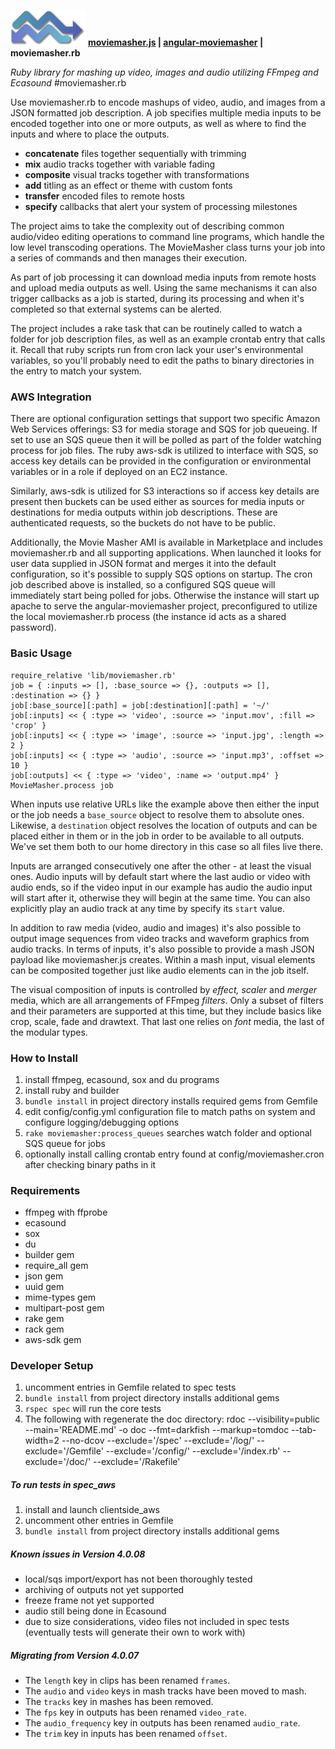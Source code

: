 ![Image](https://github.com/moviemasher/angular-moviemasher/raw/master/README/logo-120x60.png "MovieMasher.com")
**[moviemasher.js](https://github.com/moviemasher/moviemasher.js "stands below angular-moviemasher, providing audiovisual playback handling and edit support in a web browser") | [angular-moviemasher](https://github.com/moviemasher/angular-moviemasher "sits between moviemasher.js and moviemasher.rb, providing an editing GUI and simple CMS middleware layer") | moviemasher.rb**

*Ruby library for mashing up video, images and audio utilizing FFmpeg and Ecasound* 
#moviemasher.rb

Use moviemasher.rb to encode mashups of video, audio, and images from a JSON formatted job description. A job specifies multiple media inputs to be encoded together into one or more outputs, as well as where to find the inputs and where to place the outputs. 

- **concatenate** files together sequentially with trimming
- **mix** audio tracks together with variable fading
- **composite** visual tracks together with transformations
- **add** titling as an effect or theme with custom fonts
- **transfer** encoded files to remote hosts
- **specify** callbacks that alert your system of processing milestones

The project aims to take the complexity out of describing common audio/video editing operations to command line programs, which handle the low level transcoding operations. The MovieMasher class turns your job into a series of commands and then manages their execution. 

As part of job processing it can download media inputs from remote hosts and upload media outputs as well. Using the same mechanisms it can also trigger callbacks as a job is started, during its processing and when it's completed so that external systems can be alerted.

The project includes a rake task that can be routinely called to watch a folder for job description files, as well as an example crontab entry that calls it. Recall that ruby scripts run from cron lack your user's environmental variables, so you'll probably need to edit the paths to binary directories in the entry to match your system.

### AWS Integration
There are optional configuration settings that support two specific Amazon Web Services offerings: S3 for media storage and SQS for job queueing. If set to use an SQS queue then it will be polled as part of the folder watching process for job files. The ruby aws-sdk is utilized to interface with SQS, so access key details can be provided in the configuration or environmental variables or in a role if deployed on an EC2 instance. 

Similarly, aws-sdk is utilized for S3 interactions so if access key details are present then buckets can be used either as sources for media inputs or destinations for media outputs within job descriptions. These are authenticated requests, so the buckets do not have to be public.

Additionally, the Movie Masher AMI is available in Marketplace and includes moviemasher.rb and all supporting applications. When launched it looks for  user data supplied in JSON format and merges it into the default configuration, so it's possible to supply SQS options on startup. The cron job described above is installed, so a configured SQS queue will immediately start being polled for jobs. Otherwise the instance will start up apache to serve the angular-moviemasher project, preconfigured to utilize the local moviemasher.rb process (the instance id acts as a shared password).

### Basic Usage

	require_relative 'lib/moviemasher.rb'
	job = { :inputs => [], :base_source => {}, :outputs => [], :destination => {} }
	job[:base_source][:path] = job[:destination][:path] = '~/'
	job[:inputs] << { :type => 'video', :source => 'input.mov', :fill => 'crop' }
	job[:inputs] << { :type => 'image', :source => 'input.jpg', :length => 2 }
	job[:inputs] << { :type => 'audio', :source => 'input.mp3', :offset => 10 }
	job[:outputs] << { :type => 'video', :name => 'output.mp4' }
	MovieMasher.process job

When inputs use relative URLs like the example above then either the input or the job needs a `base_source` object to resolve them to absolute ones. Likewise, a `destination` object resolves the location of outputs and can be placed either in them or in the job in order to be available to all outputs. We've set them both to our home directory in this case so all files live there. 

Inputs are arranged consecutively one after the other - at least the visual ones. Audio inputs will by default start where the last audio or video with audio ends, so if the video input in our example has audio the audio input will start after it, otherwise they will begin at the same time. You can also explicitly play an audio track at any time by specify its `start` value. 

In addition to raw media (video, audio and images) it's also possible to output image sequences from video tracks and waveform graphics from audio tracks. In terms of inputs, it's also possible to provide a mash JSON payload like moviemasher.js creates. Within a mash input, visual elements can be composited together just like audio elements can in the job itself. 

The visual composition of inputs is controlled by *effect, scaler* and *merger* media, which are all arrangements of FFmpeg *filters*. Only a subset of filters and their parameters are supported at this time, but they include basics like crop, scale, fade and drawtext. That last one relies on *font* media, the last of the modular types. 

### How to Install
1. install ffmpeg, ecasound, sox and du programs
2. install ruby and builder
3. `bundle install` in project directory installs required gems from Gemfile
4. edit config/config.yml configuration file to match paths on system and configure logging/debugging options
5. `rake moviemasher:process_queues` searches watch folder and optional SQS queue for jobs
6. optionally install calling crontab entry found at config/moviemasher.cron after checking binary paths in it

### Requirements
- ffmpeg with ffprobe
- ecasound
- sox
- du
- builder gem
- require_all gem
- json gem
- uuid gem
- mime-types gem
- multipart-post gem
- rake gem
- rack gem
- aws-sdk gem

### Developer Setup
1. uncomment entries in Gemfile related to spec tests
2. `bundle install` from project directory installs additional gems
3. `rspec spec` will run the core tests
4. The following with regenerate the doc directory:
	rdoc --visibility=public --main='README.md' -o doc --fmt=darkfish --markup=tomdoc --tab-width=2 --no-dcov --exclude='/spec' --exclude='/log/' --exclude='/Gemfile' --exclude='/config/' --exclude='/index.rb' --exclude='/doc/' --exclude='/Rakefile'

##### To run tests in spec_aws
1. install and launch clientside_aws 
2. uncomment other entries in Gemfile 
3. `bundle install` from project directory installs additional gems

##### Known issues in Version 4.0.08
- local/sqs import/export has not been thoroughly tested
- archiving of outputs not yet supported
- freeze frame not yet supported
- audio still being done in Ecasound
- due to size considerations, video files not included in spec tests (eventually tests will generate their own to work with)

##### Migrating from Version 4.0.07
- The `length` key in clips has been renamed `frames`.
- The `audio` and `video` keys in mash tracks have been moved to mash.
- The `tracks` key in mashes has been removed. 
- The `fps` key in outputs has been renamed `video_rate`.
- The `audio_frequency` key in outputs has been renamed `audio_rate`.
- The `trim` key in inputs has been renamed `offset`.

